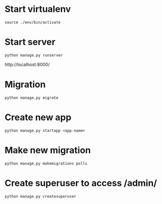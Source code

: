# Start virtualenv
`source ./env/bin/activate`

# Start server
`python manage.py runserver`

http://localhost:8000/

# Migration
`python manage.py migrate`

# Create new app
`python manage.py startapp <app-name>`

# Make new migration
`python manage.py makemigrations polls`

# Create superuser to access /admin/
`python manage.py createsuperuser`